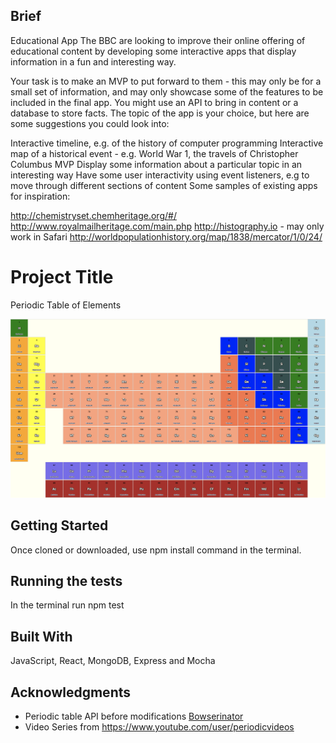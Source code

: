 ## Brief

Educational App
The BBC are looking to improve their online offering of educational content by developing some interactive apps that display information in a fun and interesting way.

Your task is to make an MVP to put forward to them - this may only be for a small set of information, and may only showcase some of the features to be included in the final app. You might use an API to bring in content or a database to store facts. The topic of the app is your choice, but here are some suggestions you could look into:

Interactive timeline, e.g. of the history of computer programming
Interactive map of a historical event - e.g. World War 1, the travels of Christopher Columbus
MVP
Display some information about a particular topic in an interesting way
Have some user interactivity using event listeners, e.g to move through different sections of content
Some samples of existing apps for inspiration:

http://chemistryset.chemheritage.org/#/
http://www.royalmailheritage.com/main.php
http://histography.io - may only work in Safari
http://worldpopulationhistory.org/map/1838/mercator/1/0/24/

# Project Title

Periodic Table of Elements


<img src="images/PeriodicTable.png">

## Getting Started

Once cloned or downloaded, use npm install command in the terminal.

## Running the tests

In the terminal run npm test


## Built With

JavaScript, React, MongoDB, Express and Mocha


## Acknowledgments

* Periodic table API before modifications [Bowserinator](https://github.com/Bowserinator/Periodic-Table-JSON/blob/master/PeriodicTableJSON.json)
* Video Series from https://www.youtube.com/user/periodicvideos
